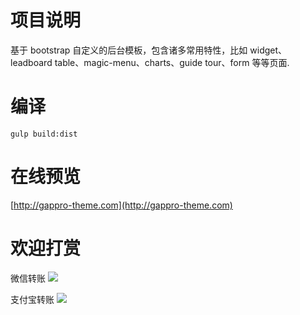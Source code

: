# 项目说明

基于 bootstrap 自定义的后台模板，包含诸多常用特性，比如 widget、leadboard table、magic-menu、charts、guide tour、form 等等页面.

# 编译

```
gulp build:dist
```

# 在线预览

[http://gappro-theme.com](http://gappro-theme.com)

# 欢迎打赏

微信转账
![](https://raw.githubusercontent.com/boostbob/gappro-theme/master/img/weixin.png)

支付宝转账
![](https://raw.githubusercontent.com/boostbob/gappro-theme/master/img/alipay.png)




